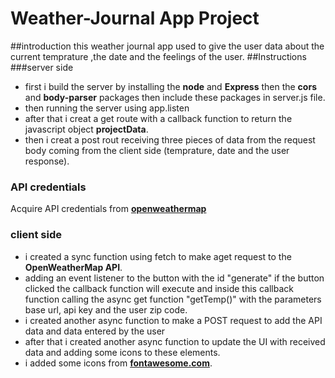 # Weather-Journal App Project
##introduction
this weather journal app used to give the user data about the current temprature ,the date and the feelings of the user.
##Instructions
###server side
* first i build the server by installing the  **node** and **Express** then the **cors** and **body-parser** packages then include these packages in server.js file.
 * then running the server using app.listen 
 * after that i creat a get route with a callback function to return the javascript object **projectData**.
 * then i creat a post rout receiving three pieces of data from the request body coming from the client side (temprature, date and the user response).
 ### API credentials
 Acquire API credentials from **[openweathermap](https://openweathermap.org/)**
 ### client side
 * i created a sync function using fetch to make aget request to the **OpenWeatherMap API**.
 * adding an event listener to the button with the id "generate"
 if the button clicked the callback function will execute and inside this callback function calling the async get function "getTemp()" with the parameters base url, api key and the user zip code.
* i created another async function to make a POST request to add the API data and data entered by the user
* after that i created another async function to update the UI with received data and adding some icons to these elements.
* i added some icons from **[fontawesome.com](https://fontawesome.com/v4.7/icons/)**.



